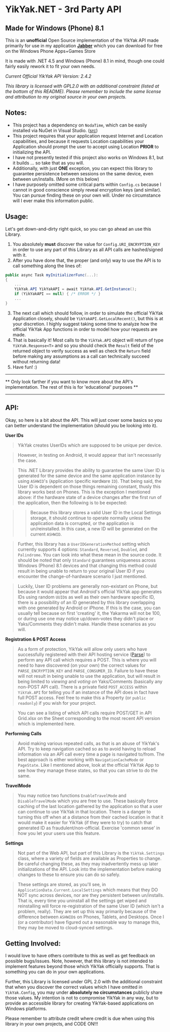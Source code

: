﻿# YikYak.NET - 3rd Party API
Made for Windows (Phone) 8.1
---
This is an **unofficial** Open Source implementation of the YikYak API made primarily for use in my application **[Jabber](http://www.windowsphone.com/en-us/store/app/jabber/6ab56d80-f66f-411b-9579-20011e7dac19)** which you can download for free on the Windows Phone Apps+Games Store

It is made with .NET 4.5 and Windows (Phone) 8.1 in mind, though one could fairly easily rework it to fit your own needs.

*Current Official YikYak API Version: 2.4.2*

*This library is licensed with GPL2.0 with an additional constraint (listed at the bottom of this README).  Please remember to include the same license and attribution to my original source in your own projects.*

Notes:
---
* This project has a dependency on `NodaTime`, which can be easily installed via NuGet in Visual Studio. ([src](http://nodatime.org/))
* This project requires that your application request Internet and Location capabilities, and because it requests Location capabilities your Application should prompt the user to accept using Location **PRIOR** to initializing the API.
* I have not presently tested if this project also works on Windows 8.1, but it builds ... so take that as you will.  
* Additionally, with just **ONE** exception, you can expect this library to guarantee persistence between sessions on the same device, even between un/installs. (More on this below)
* I have purposely omitted some critical parts within `Config.cs` because I cannot in good conscience simply reveal encryption keys (and similar).  You can pursue finding these on your own will.  Under no circumstance will I ever make this information public.

Usage:
---
Let's get down-and-dirty right quick, so you can go ahead an use this Library.
1. You absolutely **must** discover the value for `Config.URI_ENCRYPTION_KEY` in order to use any part of this Library as all API calls are hashed/signed with it.
2. After you have done that, the proper (and only) way to use the API is to call something along the lines of:
```C#
public async Task myInitializerFunc(...):
{
	...
    YikYak.API YikYakAPI = await YikYak.API.GetInstance();
    if (YikYakAPI == null) { /* ERROR */ }
    ...
}
```
3. The next call which should follow, in order to simulate the official YikYak Application closely, should be `YikYakAPI.GetLocalRecent()`, but this is at your discretion.  I highly suggest taking some time to analyze how the official YikYak App functions in order to model how your requests are made.
4. That is basically it!  Most calls to the `YikYak.API` object will return of type `YikYak.Response<T>` and so you should check the `Result` field of the returned object to verify success as well as check the `Return` field before making any assumptions as a call can technically succeed without returning data!
5. Have fun! :)

----------

** Only look farther if you want to know more about the API's implementation.  The rest of this is for 'educational' purposes **

----------

API:
---
Okay, so here is a bit about the API.  This will just cover some basics so you can better understand the implementation (should you be looking into it).

**User IDs**
> YikYak creates UserIDs which are supposed to be unique per device.

> However, in testing on Android, it would appear that isn't necessarily the case.

> This .NET Library provides the ability to guarantee the same User ID is generated for the same device and the same application instance by using `ASHWID`'s (`A`pplication `S`pecific `H`ard`W`are `ID`).  That being said, the User ID is dependent on those things remaining constant, thusly this library works best on Phones.  This is the exception I mentioned above: if the hardware state of a device changes after the first run of the application, then the following is to be expected:

>> Because this library stores a valid User ID in the Local Settings storage, it should continue to operate normally unless the application data is corrupted, or the application is un/reinstalled.  In this case, a new ID will be generated on the current `ASHWID`.

> Further, this library has a `UserIDGenerationMethod` setting which currently supports 4 options: `Standard`, `Reversed`, `Doubled`, and `Palindrome`.  You can look into what these mean in the source code.  It should be noted that only `Standard` guarantees uniqueness across Windows (Phone) 8.1 devices and that changing this method could result in being unable to return to your original User ID if you encounter the change-of-hardware scenario I just mentioned.

> Luckily, User ID problems are generally non-existant on Phone, but because it would appear that Android's official YikYak app generates IDs using random `UUID`s as well as their own hardware specific ID, there is a possibility of an ID generated by this library overlapping with one generated by Android or iPhone.  If this is the case, you can usually tell because on first 'creating' it, the Yakarma will not be 100, or during use one may notice up/down-votes they didn't place or Yaks/Comments they didin't make.  Handle these scenarios as you will.

**Registration & POST Access**
> As a form of protection, YikYak will allow only users who have successfully registered with their API hosting service ([Parse](https://www.parse.com)) to perform any API call which requires a POST.  This is where you will need to have discovered (on your own) the correct values for `PARSE_ENCRYPTION_KEY` and `PARSE_CONSUMER_ID`.  Failure to have these will not result in being unable to use the application, but will result in being limited to *viewing* and *voting on* Yaks/Comments (basically any non-POST API call).  There is a private field `POST_ACCESS` within `YikYak.API` for telling you if an instance of the API does in fact have full POST access.  Feel free to make this a Property (or `public readonly`) if you wish for your project.

> You can see a listing of which API calls require POST/GET in API Grid.xlsx on the Sheet corresponding to the most recent API version which is implemented here.

**Performing Calls**
> Avoid making various repeated calls, as that is an abuse of YikYak's API.  Try to keep navigation cached so as to avoid having to reload information via an API call every time a page is navigated to/from.  The best approach is either working with `NavigationCacheMode` or `PageState`.  Like I mentioned above, look at the official YikYak App to see how they manage these states, so that you can strive to do the same.

**TravelMode**
> You may notice two functions `EnableTravelMode` and `DisableTravelMode` which you are free to use.  These basically force caching of the last location gathered by the application so that a user can continue to use YikYak in that location.  There is a danger to turning this off when at a distance from their cached location in that it would make it easier for YikYak (if they were to try) to catch that generated ID as fraudulent/non-official.  Exercise 'common sense' in how you let your users use this feature.

**Settings**
> Not part of the Web API, but part of this Library is the `YikYak.Settings` class, where a variety of fields are available as Properties to change.  Be careful changing these, as they may inadvertently mess up later initializations of the API.  Look into the implementation before making changes to these to ensure you can do so safely.

> These settings are stored, as you'll see, in `ApplicationData.Current.LocalSettings` which means that they DO NOT sync across devices, nor are they persistent between un/installs.  That is, every time you uninstall all the settings get wiped and reinstalling will force re-registration of the same User ID (which isn't a problem, really).  They are set up this way primarily because of the difference between `ASHWID`s on Phones, Tablets, and Desktops.  Once I (or a contributor) have figured out a reasonable way to manage this, they may be moved to cloud-synced settings.

Getting Involved:
---
I would love to have others contribute to this as well as get feedback on possible bugs/issues.  Note, however, that this library is not intended to implement features beyond those which YikYak officially supports.  That is something you can do in your own applications.

Further, this Library is licensed under GPL 2.0 with the additional constraint that when you discover the correct values which I have omitted in `YikYak.Config`, you may under **absolutely no circumstances** publicly share those values.  My intention is not to compromise YikYak in any way, but to provide an accessible library for creating YikYak-based applications on Windows platforms.

Please remember to attribute credit where credit is due when using this library in your own projects, and CODE ON!!!
